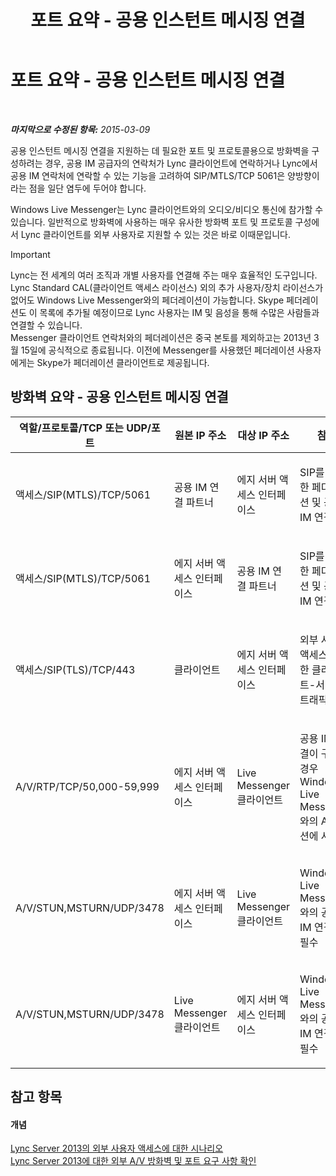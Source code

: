 ﻿---
title: 포트 요약 - 공용 인스턴트 메시징 연결
TOCTitle: 포트 요약 - 공용 인스턴트 메시징 연결
ms:assetid: f46756ec-1401-4ca2-a4a4-5cd28bcfdc7f
ms:mtpsurl: https://technet.microsoft.com/ko-kr/library/JJ618376(v=OCS.15)
ms:contentKeyID: 49305529
ms.date: 08/24/2015
mtps_version: v=OCS.15
ms.translationtype: HT
---

# 포트 요약 - 공용 인스턴트 메시징 연결

 

_**마지막으로 수정된 항목:** 2015-03-09_

공용 인스턴트 메시징 연결을 지원하는 데 필요한 포트 및 프로토콜용으로 방화벽을 구성하려는 경우, 공용 IM 공급자의 연락처가 Lync 클라이언트에 연락하거나 Lync에서 공용 IM 연락처에 연락할 수 있는 기능을 고려하여 SIP/MTLS/TCP 5061은 양방향이라는 점을 일단 염두에 두어야 합니다.

Windows Live Messenger는 Lync 클라이언트와의 오디오/비디오 통신에 참가할 수 있습니다. 일반적으로 방화벽에 사용하는 매우 유사한 방화벽 포트 및 프로토콜 구성에서 Lync 클라이언트를 외부 사용자로 지원할 수 있는 것은 바로 이때문입니다.


> [!IMPORTANT]
> Lync는 전 세계의 여러 조직과 개별 사용자를 연결해 주는 매우 효율적인 도구입니다. Lync Standard CAL(클라이언트 액세스 라이선스) 외의 추가 사용자/장치 라이선스가 없어도 Windows Live Messenger와의 페더레이션이 가능합니다. Skype 페더레이션도 이 목록에 추가될 예정이므로 Lync 사용자는 IM 및 음성을 통해 수많은 사람들과 연결할 수 있습니다.<BR>Messenger 클라이언트 연락처와의 페더레이션은 중국 본토를 제외하고는 2013년 3월 15일에 공식적으로 종료됩니다. 이전에 Messenger를 사용했던 페더레이션 사용자에게는 Skype가 페더레이션 클라이언트로 제공됩니다.



## 방화벽 요약 - 공용 인스턴트 메시징 연결


<table>
<colgroup>
<col style="width: 25%" />
<col style="width: 25%" />
<col style="width: 25%" />
<col style="width: 25%" />
</colgroup>
<thead>
<tr class="header">
<th>역할/프로토콜/TCP 또는 UDP/포트</th>
<th>원본 IP 주소</th>
<th>대상 IP 주소</th>
<th>참고</th>
</tr>
</thead>
<tbody>
<tr class="odd">
<td><p>액세스/SIP(MTLS)/TCP/5061</p></td>
<td><p>공용 IM 연결 파트너</p></td>
<td><p>에지 서버 액세스 인터페이스</p></td>
<td><p>SIP를 사용한 페더레이션 및 공용 IM 연결용</p></td>
</tr>
<tr class="even">
<td><p>액세스/SIP(MTLS)/TCP/5061</p></td>
<td><p>에지 서버 액세스 인터페이스</p></td>
<td><p>공용 IM 연결 파트너</p></td>
<td><p>SIP를 사용한 페더레이션 및 공용 IM 연결용</p></td>
</tr>
<tr class="odd">
<td><p>액세스/SIP(TLS)/TCP/443</p></td>
<td><p>클라이언트</p></td>
<td><p>에지 서버 액세스 인터페이스</p></td>
<td><p>외부 사용자 액세스를 위한 클라이언트-서버 SIP 트래픽</p></td>
</tr>
<tr class="even">
<td><p>A/V/RTP/TCP/50,000-59,999</p></td>
<td><p>에지 서버 액세스 인터페이스</p></td>
<td><p>Live Messenger 클라이언트</p></td>
<td><p>공용 IM 연결이 구성된 경우 Windows Live Messenger와의 A/V 세션에 사용됨</p></td>
</tr>
<tr class="odd">
<td><p>A/V/STUN,MSTURN/UDP/3478</p></td>
<td><p>에지 서버 액세스 인터페이스</p></td>
<td><p>Live Messenger 클라이언트</p></td>
<td><p>Windows Live Messenger와의 공용 IM 연결 시 필수</p></td>
</tr>
<tr class="even">
<td><p>A/V/STUN,MSTURN/UDP/3478</p></td>
<td><p>Live Messenger 클라이언트</p></td>
<td><p>에지 서버 액세스 인터페이스</p></td>
<td><p>Windows Live Messenger와의 공용 IM 연결 시 필수</p></td>
</tr>
</tbody>
</table>


## 참고 항목

#### 개념

[Lync Server 2013의 외부 사용자 액세스에 대한 시나리오](lync-server-2013-scenarios-for-external-user-access.md)  
[Lync Server 2013에 대한 외부 A/V 방화벽 및 포트 요구 사항 확인](lync-server-2013-determine-external-a-v-firewall-and-port-requirements.md)

